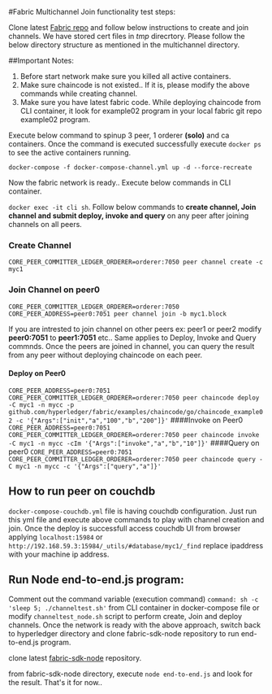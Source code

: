 #Fabric Multichannel Join functionality test steps:

Clone latest [Fabric repo](https://github.com/hyperledger/fabric.git) and follow below instructions to create and join channels. We have stored cert files in *tmp* direcrtory. Please follow the below directory structure as mentioned in the multichannel directory.

##Important Notes:

 1) Before start network make sure you killed all active containers.
 2) Make sure chaincode is not existed.. If it is, please modify the above commands while creating channel.
 3) Make sure you have latest fabric code. While deploying chaincode from CLI container, it look for example02 program in your local fabric git repo example02 program.

Execute below command to spinup 3 peer, 1 orderer **(solo)** and ca containers. Once the command is executed successfully execute `docker ps` to see the active containers running. 

`docker-compose -f docker-compose-channel.yml up -d --force-recreate`

Now the fabric network is ready.. Execute below commands in CLI container.

`docker exec -it cli sh`. Follow below commands to **create channel, Join channel and submit deploy, invoke and query** on any peer after joining channels on all peers.

### Create Channel
`CORE_PEER_COMMITTER_LEDGER_ORDERER=orderer:7050 peer channel create -c myc1`
### Join Channel on peer0
`CORE_PEER_COMMITTER_LEDGER_ORDERER=orderer:7050 CORE_PEER_ADDRESS=peer0:7051 peer channel join -b myc1.block`

If you are intrested to join channel on other peers ex: peer1 or peer2 modify **peer0:7051** to **peer1:7051** etc.. Same applies to Deploy, Invoke and Query commnds. Once the peers are joined in channel, you can query the result from any peer without deploying chaincode on each peer.

#### Deploy on Peer0
`CORE_PEER_ADDRESS=peer0:7051 CORE_PEER_COMMITTER_LEDGER_ORDERER=orderer:7050 peer chaincode deploy -C myc1 -n mycc -p github.com/hyperledger/fabric/examples/chaincode/go/chaincode_example02 -c '{"Args":["init","a","100","b","200"]}'`
####Invoke on Peer0
`CORE_PEER_ADDRESS=peer0:7051 CORE_PEER_COMMITTER_LEDGER_ORDERER=orderer:7050 peer chaincode invoke -C myc1 -n mycc -cIm '{"Args":["invoke","a","b","10"]}'`
####Query on peer0
`CORE_PEER_ADDRESS=peer0:7051 CORE_PEER_COMMITTER_LEDGER_ORDERER=orderer:7050 peer chaincode query -C myc1 -n mycc -c '{"Args":["query","a"]}'`

## How to run peer on couchdb

`docker-compose-couchdb.yml` file is having couchdb configuration. Just run this yml file and execute above commands to play with channel creation and join. Once the deploy is successfull access couchdb UI from browser applying `localhost:15984` or `http://192.168.59.3:15984/_utils/#database/myc1/_find` replace ipaddress with your machine ip address.

## Run Node end-to-end.js program:

Comment out the command variable (execution command) `command: sh -c 'sleep 5; ./channeltest.sh'` from CLI container in docker-compose file or modify `channeltest_node.sh` script to perform create, Join and deploy channels. Once the network is ready with the above approach, switch back to hyperledger directory and clone fabric-sdk-node repository to run end-to-end.js program.

clone latest [fabric-sdk-node](https://github.com/hyperledger/fabric-sdk-node.git) repository.

from fabric-sdk-node directory, execute `node end-to-end.js` and look for the result. That's it for now..
